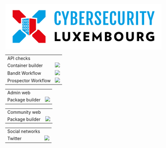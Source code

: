 ![logo](./static/cyberlux-logo.jpg?raw=true "CYBERSECURITY Luxembourg")

<table>
<tr>
  <td>API checks</td>
</tr>
<tr>
  <td>Container builder</td>
  <td><a href="https://github.com/CybersecurityLuxembourg/openxeco/actions/workflows/oxe-api_docker.yml"><img src="https://github.com/CybersecurityLuxembourg/openxeco/actions/workflows/oxe-api_docker.yml/badge.svg" /></a></td>
</tr>
<tr>
  <td>Bandit Workflow</td>
  <td><a href="https://github.com/CybersecurityLuxembourg/openxeco/actions/workflows/oxe-api_pycqa-bandit.yml"><img src="https://github.com/CybersecurityLuxembourg/openxeco/actions/workflows/oxe-api_pycqa-bandit.yml/badge.svg" /></a></td>
</tr>
<tr>
  <td>Prospector Workflow</td>
  <td><a href="https://github.com/CybersecurityLuxembourg/openxeco/actions/workflows/oxe-api_pycqa-prospector.yml"><img src="https://github.com/CybersecurityLuxembourg/openxeco/actions/workflows/oxe-api_pycqa-prospector.yml/badge.svg" /></a></td>
</tr>
</table>

<table>
<tr>
  <td>Admin web</td>
</tr>
<tr>
  <td>Package builder</td>
  <td><a href="https://github.com/CybersecurityLuxembourg/openxeco/actions/workflows/oxe-web-admin_package.yml"><img src="https://github.com/CybersecurityLuxembourg/openxeco/actions/workflows/oxe-web-admin_package.yml/badge.svg" /></a></td>
</tr>
</table>

<table>
<tr>
  <td>Community web</td>
</tr>
<tr>
  <td>Package builder</td>
  <td><a href="https://github.com/CybersecurityLuxembourg/openxeco/actions/workflows/oxe-web-community_package.yml"><img src="https://github.com/CybersecurityLuxembourg/openxeco/actions/workflows/oxe-web-community_package.yml/badge.svg" /></a></td>
</tr>
</table>

<table>
<tr>
  <td>Social networks</td>
</tr>
<tr>
  <td>Twitter</td>
  <td><a href="https://twitter.com/cyberluxembourg"><img src="https://img.shields.io/twitter/follow/cyberluxembourg.svg?style=social&label=Follow" /></a></td>
</tr>
</table>
